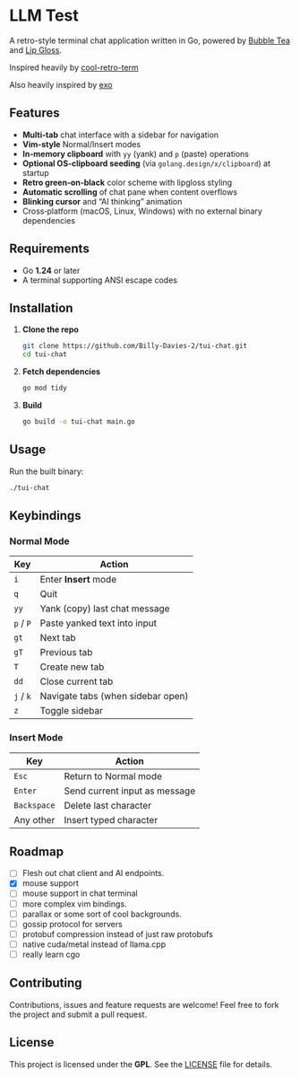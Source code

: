 # LLM Test

A retro-style terminal chat application written in Go, powered by [Bubble Tea](https://github.com/charmbracelet/bubbletea) and [Lip Gloss](https://github.com/charmbracelet/lipgloss).

Inspired heavily by [cool-retro-term](https://github.com/Swordfish90/cool-retro-term)

Also heavily inspired by [exo](https://github.com/exo-explore/exo)

## Features

* **Multi‑tab** chat interface with a sidebar for navigation
* **Vim‑style** Normal/Insert modes
* **In‑memory clipboard** with `yy` (yank) and `p` (paste) operations
* **Optional OS‑clipboard seeding** (via `golang.design/x/clipboard`) at startup
* **Retro green‑on‑black** color scheme with lipgloss styling
* **Automatic scrolling** of chat pane when content overflows
* **Blinking cursor** and “AI thinking” animation
* Cross‑platform (macOS, Linux, Windows) with no external binary dependencies

## Requirements

* Go **1.24** or later
* A terminal supporting ANSI escape codes

## Installation

1. **Clone the repo**

   ```bash
   git clone https://github.com/Billy-Davies-2/tui-chat.git
   cd tui-chat
   ```

2. **Fetch dependencies**

   ```bash
   go mod tidy
   ```

3. **Build**

   ```bash
   go build -o tui-chat main.go
   ```

## Usage

Run the built binary:

```bash
./tui-chat
```

## Keybindings

### Normal Mode

| Key       | Action                            |
| --------- | --------------------------------- |
| `i`       | Enter **Insert** mode             |
| `q`       | Quit                              |
| `yy`      | Yank (copy) last chat message     |
| `p` / `P` | Paste yanked text into input      |
| `gt`      | Next tab                          |
| `gT`      | Previous tab                      |
| `T`       | Create new tab                    |
| `dd`      | Close current tab                 |
| `j` / `k` | Navigate tabs (when sidebar open) |
| `z`       | Toggle sidebar                    |

### Insert Mode

| Key         | Action                        |
| ----------- | ----------------------------- |
| `Esc`       | Return to Normal mode         |
| `Enter`     | Send current input as message |
| `Backspace` | Delete last character         |
| Any other   | Insert typed character        |

## Roadmap

- [ ] Flesh out chat client and AI endpoints.
- [x] mouse support
- [ ] mouse support in chat terminal 
- [ ] more complex vim bindings.
- [ ] parallax or some sort of cool backgrounds.
- [ ] gossip protocol for servers
- [ ] protobuf compression instead of just raw protobufs
- [ ] native cuda/metal instead of llama.cpp
- [ ] really learn cgo

## Contributing

Contributions, issues and feature requests are welcome! Feel free to fork the project and submit a pull request.

## License

This project is licensed under the **GPL**. See the [LICENSE](LICENSE) file for details.

